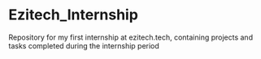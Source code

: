 # Ezitech_Internship
Repository for my first internship at ezitech.tech, containing projects and tasks completed during the internship period
